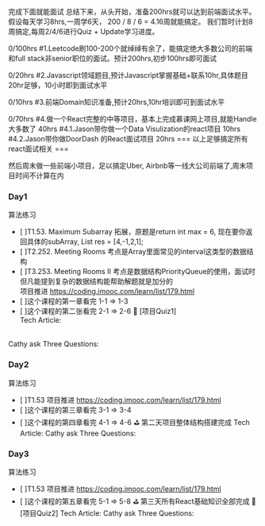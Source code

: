完成下面就能面试
总结下来，从头开始，准备200hrs就可以达到前端面试水平。
假设每天学习8hrs,一周学6天， 200 / 8 / 6 = 4.16周就能搞定。 我们暂时计划8周搞定,每周2/4/6进行Quiz + Update学习进度。 

0/100hrs
#1.Leetcode刷100-200个就绰绰有余了，能搞定绝大多数公司的前端和full stack非senior职位的面试。预计200hrs,初步100hrs即可面试

0/20hrs
#2.Javascript领域题目,预计Javascript掌握基础+联系10hr,具体题目20hr足够，10小时即到面试水平

0/10hrs
#3.前端Domain知识准备,预计20hrs,10hr培训即可到面试水平

0/70hrs
#4.做一个React完整的中等项目，基本上完成慕课网上项目,就能Handle大多数了 40hrs
#4.1.Jason带你做一个Data Visulization的react项目 10hrs
#4.2.Jason带你做DoorDash 的React面试项目 20hrs
=== 以上足够搞定所有react面试相关 ===

然后周末做一些前端小项目，足以搞定Uber, Airbnb等一线大公司前端了,周末项目时间不计算在内

### Day1
算法练习
- [ ]T1.53. Maximum Subarray 拓展，原题是return int max = 6, 现在要你返回具体的subArray, List<Integer> res = [4,-1,2,1];
- [ ]T2.252. Meeting Rooms 考点是Array里面常见的interval这类型的数据结构
- [ ]T3.253. Meeting Rooms II 考点是数据结构PriorityQueue的使用，面试时但凡能提到复杂的数据结构能帮助解题就是加分的 <br />
项目推进 https://coding.imooc.com/learn/list/179.html
- [ ]这个课程的第一章看完 1-1 => 1-3
- [ ]这个课程的第二张看完 2-1 => 2-6 💯 [项目Quiz1] <br />
Tech Article:
<br />
Cathy ask Three Questions:

### Day2
算法练习
- [ ]T1.53
项目推进 https://coding.imooc.com/learn/list/179.html
- [ ]这个课程的第三章看完 3-1 => 3-4
- [ ]这个课程的第四章看完 4-1 => 4-6  ⛳ 第二天项目整体结构搭建完成
Tech Article:
Cathy ask Three Questions:

### Day3
算法练习
- [ ]T1.53
项目推进 https://coding.imooc.com/learn/list/179.html
- [ ]这个课程的第五章看完 5-1 => 5-8 ⛳ 第三天所有React基础知识全部完成 💯 [项目Quiz2]
Tech Article:
Cathy ask Three Questions:
